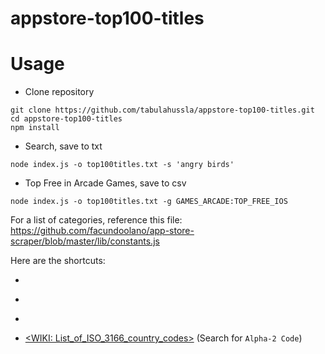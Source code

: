 appstore-top100-titles
======================

# Usage

- Clone repository

```shell
git clone https://github.com/tabulahussla/appstore-top100-titles.git
cd appstore-top100-titles
npm install
```

- Search, save to txt

```shell
node index.js -o top100titles.txt -s 'angry birds'
```

- Top Free in Arcade Games, save to csv

```shell
node index.js -o top100titles.txt -g GAMES_ARCADE:TOP_FREE_IOS
```

For a list of categories, reference this file: https://github.com/facundoolano/app-store-scraper/blob/master/lib/constants.js

Here are the shortcuts:

+ [<Categoriy Names>](https://github.com/facundoolano/app-store-scraper/blob/master/lib/constants.js#L19)

+ [<Collection Names>](https://github.com/facundoolano/app-store-scraper/blob/master/lib/constants.js#L3)

+ [<Available Country Codes>](https://github.com/facundoolano/app-store-scraper/blob/master/lib/constants.js#L104)

+ [<WIKI: List_of_ISO_3166_country_codes>](https://en.wikipedia.org/wiki/List_of_ISO_3166_country_codes#Current_ISO_3166_country_codes) (Search for `Alpha-2 Code`)
